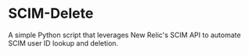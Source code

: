 # SCIM-Delete
A simple Python script that leverages New Relic's SCIM API to automate SCIM user ID lookup and deletion.
